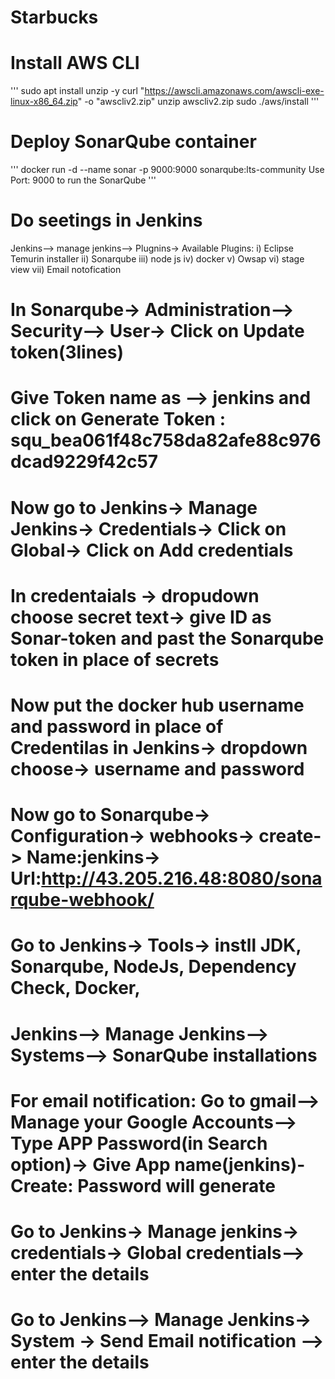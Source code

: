 # Starbucks

# Install AWS CLI
'''
sudo apt install unzip -y
curl "https://awscli.amazonaws.com/awscli-exe-linux-x86_64.zip" -o "awscliv2.zip"
unzip awscliv2.zip
sudo ./aws/install
'''


# Deploy SonarQube container
'''
docker run -d --name sonar -p 9000:9000 sonarqube:lts-community
Use Port: 9000 to run the SonarQube
'''

# Do seetings in Jenkins
Jenkins--> manage jenkins--> Plugnins-> Available Plugins:
i) Eclipse Temurin installer
ii) Sonarqube 
iii) node js
iv) docker
v) Owsap
vi) stage view
vii) Email notofication 

# In Sonarqube-> Administration--> Security--> User-> Click on Update token(3lines)
# Give Token name as --> jenkins and click on Generate Token : squ_bea061f48c758da82afe88c976dcad9229f42c57
# Now go to Jenkins-> Manage Jenkins-> Credentials-> Click on Global-> Click on Add credentials 
# In credentaials -> dropudown choose secret text-> give ID as Sonar-token and past the Sonarqube token in place of secrets

# Now put the docker hub username and password in place of Credentilas in Jenkins-> dropdown choose-> username and password
# Now go to Sonarqube-> Configuration-> webhooks-> create-> Name:jenkins-> Url:http://43.205.216.48:8080/sonarqube-webhook/
# Go to Jenkins-> Tools-> instll JDK, Sonarqube, NodeJs, Dependency Check, Docker, 
# Jenkins--> Manage Jenkins--> Systems--> SonarQube installations
# For email notification: Go to gmail--> Manage your Google Accounts--> Type APP Password(in Search option)-> Give App name(jenkins)- Create: Password will generate
# Go to Jenkins-> Manage jenkins-> credentials-> Global credentials--> enter the details
# Go to Jenkins--> Manage Jenkins-> System -> Send Email notification --> enter the details
